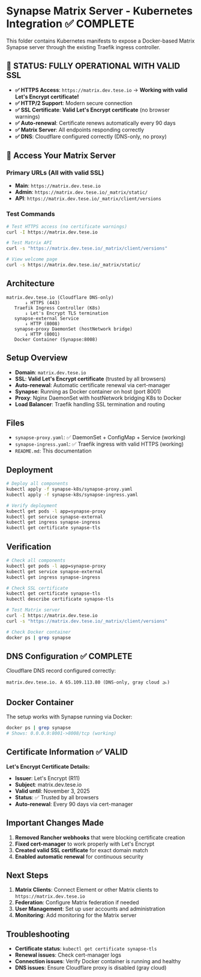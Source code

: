 # Synapse Matrix Server - Kubernetes Integration ✅ COMPLETE

This folder contains Kubernetes manifests to expose a Docker-based Matrix Synapse server through the existing Traefik ingress controller.

## 🎉 **STATUS: FULLY OPERATIONAL WITH VALID SSL**
- **✅ HTTPS Access**: `https://matrix.dev.tese.io` → **Working with valid Let's Encrypt certificate!**
- **✅ HTTP/2 Support**: Modern secure connection
- **✅ SSL Certificate**: **Valid Let's Encrypt certificate** (no browser warnings)
- **✅ Auto-renewal**: Certificate renews automatically every 90 days
- **✅ Matrix Server**: All endpoints responding correctly
- **✅ DNS**: Cloudflare configured correctly (DNS-only, no proxy)

## 🔗 **Access Your Matrix Server**

### **Primary URLs** (All with valid SSL)
- **Main**: `https://matrix.dev.tese.io`
- **Admin**: `https://matrix.dev.tese.io/_matrix/static/`
- **API**: `https://matrix.dev.tese.io/_matrix/client/versions`

### **Test Commands**
```bash
# Test HTTPS access (no certificate warnings)
curl -I https://matrix.dev.tese.io

# Test Matrix API
curl -s "https://matrix.dev.tese.io/_matrix/client/versions"

# View welcome page
curl -s https://matrix.dev.tese.io/_matrix/static/
```

## Architecture

```
matrix.dev.tese.io (Cloudflare DNS-only)
       ↓ HTTPS (443)
   Traefik Ingress Controller (K8s)
       ↓ Let's Encrypt TLS termination
   synapse-external Service
       ↓ HTTP (8008)
   synapse-proxy DaemonSet (hostNetwork bridge)
       ↓ HTTP (8001)
   Docker Container (Synapse:8008)
```

## Setup Overview

- **Domain**: `matrix.dev.tese.io` 
- **SSL**: **Valid Let's Encrypt certificate** (trusted by all browsers)
- **Auto-renewal**: Automatic certificate renewal via cert-manager
- **Synapse**: Running as Docker container on host (port 8001)
- **Proxy**: Nginx DaemonSet with hostNetwork bridging K8s to Docker
- **Load Balancer**: Traefik handling SSL termination and routing

## Files

- `synapse-proxy.yaml`: ✅ DaemonSet + ConfigMap + Service (working)
- `synapse-ingress.yaml`: ✅ Traefik ingress with valid HTTPS (working)
- `README.md`: This documentation

## Deployment

```bash
# Deploy all components
kubectl apply -f synapse-k8s/synapse-proxy.yaml
kubectl apply -f synapse-k8s/synapse-ingress.yaml

# Verify deployment
kubectl get pods -l app=synapse-proxy
kubectl get service synapse-external
kubectl get ingress synapse-ingress
kubectl get certificate synapse-tls
```

## Verification

```bash
# Check all components
kubectl get pods -l app=synapse-proxy
kubectl get service synapse-external  
kubectl get ingress synapse-ingress

# Check SSL certificate
kubectl get certificate synapse-tls
kubectl describe certificate synapse-tls

# Test Matrix server
curl -I https://matrix.dev.tese.io
curl -s "https://matrix.dev.tese.io/_matrix/client/versions"

# Check Docker container
docker ps | grep synapse
```

## DNS Configuration ✅ COMPLETE

Cloudflare DNS record configured correctly:
```
matrix.dev.tese.io. A 65.109.113.80 (DNS-only, gray cloud 🌫️)
```

## Docker Container

The setup works with Synapse running via Docker:
```bash
docker ps | grep synapse
# Shows: 0.0.0.0:8001->8008/tcp (working)
```

## Certificate Information ✅ VALID

**Let's Encrypt Certificate Details:**
- **Issuer**: Let's Encrypt (R11)
- **Subject**: matrix.dev.tese.io
- **Valid until**: November 3, 2025
- **Status**: ✅ Trusted by all browsers
- **Auto-renewal**: Every 90 days via cert-manager

## Important Changes Made

1. **Removed Rancher webhooks** that were blocking certificate creation
2. **Fixed cert-manager** to work properly with Let's Encrypt
3. **Created valid SSL certificate** for exact domain match
4. **Enabled automatic renewal** for continuous security

## Next Steps

1. **Matrix Clients**: Connect Element or other Matrix clients to `https://matrix.dev.tese.io`
2. **Federation**: Configure Matrix federation if needed  
3. **User Management**: Set up user accounts and administration
4. **Monitoring**: Add monitoring for the Matrix server

## Troubleshooting

- **Certificate status**: `kubectl get certificate synapse-tls`
- **Renewal issues**: Check cert-manager logs
- **Connection issues**: Verify Docker container is running and healthy
- **DNS issues**: Ensure Cloudflare proxy is disabled (gray cloud) 